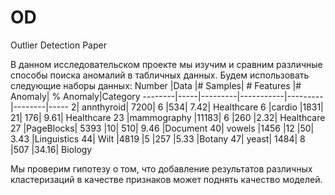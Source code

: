 # OD
Outlier Detection Paper

В данном исследовательском проекте мы изучим и сравним различные способы поиска аномалий в табличных данных. Будем использовать следующие наборы данных:
Number	|Data	|# Samples|	# Features	|# Anomaly|	% Anomaly|Category
--------|-----|---------|-----------|---------|--------|-----
2|	annthyroid|	7200|	6	|534|	7.42|	Healthcare
6	|cardio	|1831|	21|	176|	9.61|	Healthcare
23	|mammography	|11183|	6	|260	|2.32|	Healthcare
27	|PageBlocks|	5393	|10|	510|	9.46	|Document
40|	vowels	|1456	|12	|50|	3.43	|Linguistics
44|	Wilt	|4819	|5	|257	|5.33	|Botany
47|	yeast|	1484|	8	|507	|34.16|	Biology

Мы проверим гипотезу о том, что добавление результатов различных кластеризаций в качестве признаков может поднять качество моделей.
